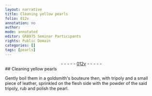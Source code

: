 ```yaml
---
layout: narrative
title: Cleaning yellow pearls
folio: 012v
annotation: no
author:
mode: annotated
editor: GR8975 Seminar Participants
rights: Public Domain
categories: []
tags: [pearls]
---
```


 <div class="folio" align="center">- - - - - <a href="http://gallica.bnf.fr/ark:/12148/btv1b10500001g/f30.image" target="_blank">012v</a> - - - - - </div> 
## Cleaning <span class="color">yellow</span> <span class="material">pearls</span>

 
Gently boil them in a goldsmith's bouteure then, with tripoly and a small piece of leather, sprinkled on the flesh side with the powder of the said tripoly, rub and polish the pearl.
 